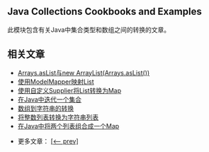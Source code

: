 ## Java Collections Cookbooks and Examples

此模块包含有关Java中集合类型和数组之间的转换的文章。

## 相关文章

+ [Arrays.asList与new ArrayList(Arrays.asList())](docs/Arrays.asList与newArrayList.md)
+ [使用ModelMapper映射List](docs/使用ModelMapper映射List.md)
+ [使用自定义Supplier将List转换为Map](docs/使用自定义Supplier将List转换为Map.md)
+ [在Java中迭代一个集合](docs/在Java中迭代一个集合.md)
+ [数组到字符串的转换](docs/数组到字符串的转换.md)
+ [将整数列表转换为字符串列表](docs/将整数列表转换为字符串列表.md)
+ [在Java中将两个列表组合成一个Map](docs/在Java中将两个列表组合成一个Map.md)

- 更多文章： [[<-- prev]](../java-collections-conversions-1/README.md)
